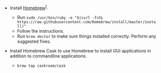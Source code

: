 * Install [Homebrew](http://brew.sh)<sup><a href="#homebrew" id="homebrew-token">1</a></sup>.
  - Run `sudo /usr/bin/ruby -e "$(curl -fsSL https://raw.githubusercontent.com/Homebrew/install/master/install)"`
  - Follow the instructions.
  - Run `brew doctor` to make sure things installed correctly. Perform any suggested fixes.

* Install Homebrew Cask to use Homebrew to install GUI applications in addition to commandline applications.
  - `brew tap caskroom/cask`
 
